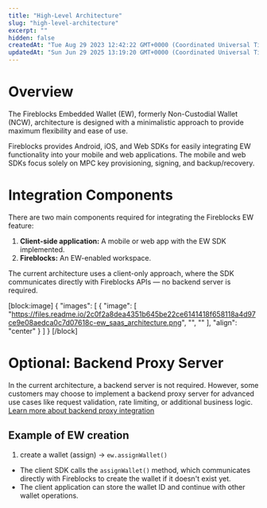 ```yaml
---
title: "High-Level Architecture"
slug: "high-level-architecture"
excerpt: ""
hidden: false
createdAt: "Tue Aug 29 2023 12:42:22 GMT+0000 (Coordinated Universal Time)"
updatedAt: "Sun Jun 29 2025 13:19:20 GMT+0000 (Coordinated Universal Time)"
---
```

# Overview

The Fireblocks Embedded Wallet (EW), formerly Non-Custodial Wallet (NCW), architecture is designed with a minimalistic approach to provide maximum flexibility and ease of use.

Fireblocks provides Android, iOS, and Web SDKs for easily integrating EW functionality into your mobile and web applications. The mobile and web SDKs focus solely on MPC key provisioning, signing, and backup/recovery.

# Integration Components

There are two main components required for integrating the Fireblocks EW feature:

1. **Client-side application:** A mobile or web app with the EW SDK implemented.
2. **Fireblocks:** An EW-enabled workspace.

The current architecture uses a client-only approach, where the SDK communicates directly with Fireblocks APIs — no backend server is required.

[block:image]
{
  "images": [
    {
      "image": [
        "https://files.readme.io/2c0f2a8dea4351b645be22ce6141418f658118a4d97ce9e08aedca0c7d07618c-ew_saas_architecture.png",
        "",
        ""
      ],
      "align": "center"
    }
  ]
}
[/block]


# Optional: Backend Proxy Server

In the current architecture, a backend server is not required. However, some customers may choose to implement a backend proxy server for advanced use cases like request validation, rate limiting, or additional business logic.  
[Learn more about backend proxy integration](https://ncw-developers.fireblocks.com/v5.0/docs/high-level-architecture)

## Example of EW creation

1. create a wallet (assign) -> `ew.assignWallet()`

- The client SDK calls the `assignWallet()` method, which communicates directly with Fireblocks to create the wallet if it doesn't exist yet.
- The client application can store the wallet ID and continue with other wallet operations.
